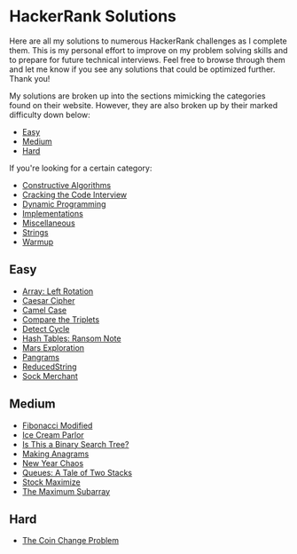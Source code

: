 # HackerRank Solutions
Here are all my solutions to numerous HackerRank challenges as I complete them. This is my personal effort to improve on my problem solving skills and to prepare for future technical interviews. Feel free to browse through them and let me know if you see any solutions that could be optimized further. Thank you!

My solutions are broken up into the sections mimicking the categories found on their website. However, they are also broken up by their marked difficulty down below:

* [Easy](#easy)
* [Medium](#medium)
* [Hard](#hard)

If you're looking for a certain category:

* [Constructive Algorithms](./ConstructiveAlgorithms/)
* [Cracking the Code Interview](./CrackingtheCodeInterview/)
* [Dynamic Programming](./DynamicProgramming/)
* [Implementations](./Implementations/)
* [Miscellaneous](./Miscellaneous/)
* [Strings](./Strings/)
* [Warmup](./Warmup/)

## Easy
* [Array: Left Rotation](./CrackingtheCodeInterview/ArrayLeftRotation.java)
* [Caesar Cipher](./Strings/CaesarCipher.java)
* [Camel Case](./Strings/CamelCase.java)
* [Compare the Triplets](./Warmup/CompareTheTriplets.java)
* [Detect Cycle](./CrackingtheCodeInterview/DetectCycle.java)
* [Hash Tables: Ransom Note](./CrackingtheCodeInterview/RansomNote.java)
* [Mars Exploration](./Strings/MarsExploration.java)
* [Pangrams](./Strings/Pangrams.java)
* [ReducedString](./Strings/ReducedString.java)
* [Sock Merchant](./Implementations/SockMerchant.java)

## Medium
* [Fibonacci Modified](./DynamicProgramming/FibonacciModified.java)
* [Ice Cream Parlor](./CrackingtheCodeInterview/IceCreamParlor.java)
* [Is This a Binary Search Tree?](./CrackingtheCodeInterview/IsThisBST.java)
* [Making Anagrams](./CrackingtheCodeInterview/MakingAnagrams.java)
* [New Year Chaos](./ConstructiveAlgorithms/NewYearChaos.java)
* [Queues: A Tale of Two Stacks](./CrackingtheCodeInterview/QueueAsTwoStacks.java)
* [Stock Maximize](./DynamicProgramming/StockMaximize.java)
* [The Maximum Subarray](./DynamicProgramming/TheMaximumSubarray.java)

## Hard
* [The Coin Change Problem](./DynamicProgramming/CoinChange.java)

